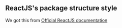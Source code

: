 ## ReactJS's package structure style

We got this from [Official ReactJS documentation](https://reactjs.org/docs/faq-structure.html)
